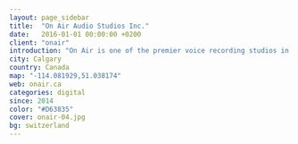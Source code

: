 ```yaml
---
layout: page_sidebar
title:  "On Air Audio Studios Inc."
date:   2016-01-01 00:00:00 +0200
client: "onair"
introduction: "On Air is one of the premier voice recording studios in North America."
city: Calgary
country: Canada
map: "-114.081929,51.038174"
web: onair.ca
categories: digital
since: 2014
color: "#D63835"
cover: onair-04.jpg
bg: switzerland
---
```

